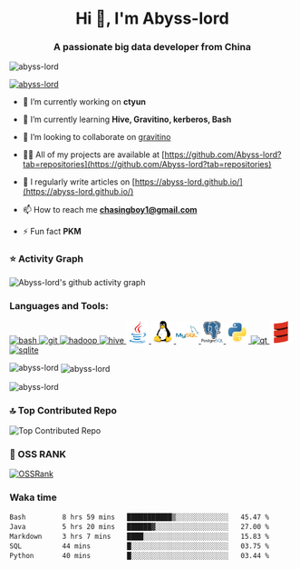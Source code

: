 <h1 align="center">Hi 👋, I'm Abyss-lord</h1>
<h3 align="center">A passionate big data developer from China</h3>

<p align="left"> <img src="https://komarev.com/ghpvc/?username=abyss-lord&label=Profile%20views&color=0e75b6&style=flat" alt="abyss-lord" /> </p>

<p align="left"> <a href="https://github.com/ryo-ma/github-profile-trophy"><img src="https://github-profile-trophy.vercel.app/?username=abyss-lord" alt="abyss-lord" /></a> </p>

- 🔭 I’m currently working on **ctyun**

- 🌱 I’m currently learning **Hive, Gravitino, kerberos, Bash**

- 👯 I’m looking to collaborate on [gravitino](https://gravitino.apache.org/)

- 👨‍💻 All of my projects are available at [https://github.com/Abyss-lord?tab=repositories](https://github.com/Abyss-lord?tab=repositories)

- 📝 I regularly write articles on [https://abyss-lord.github.io/](https://abyss-lord.github.io/)

- 📫 How to reach me **<chasingboy1@gmail.com>**

- ⚡ Fun fact **PKM**

### ⭐ Activity Graph

![Abyss-lord's github activity graph](https://github-readme-activity-graph.vercel.app/graph?username=Abyss-lord&theme=vue)

<h3 align="left">Languages and Tools:</h3>
<p align="left"> <a href="https://www.gnu.org/software/bash/" target="_blank" rel="noreferrer"> <img src="https://www.vectorlogo.zone/logos/gnu_bash/gnu_bash-icon.svg" alt="bash" width="40" height="40"/> </a> <a href="https://git-scm.com/" target="_blank" rel="noreferrer"> <img src="https://www.vectorlogo.zone/logos/git-scm/git-scm-icon.svg" alt="git" width="40" height="40"/> </a> <a href="https://hadoop.apache.org/" target="_blank" rel="noreferrer"> <img src="https://www.vectorlogo.zone/logos/apache_hadoop/apache_hadoop-icon.svg" alt="hadoop" width="40" height="40"/> </a> <a href="https://hive.apache.org/" target="_blank" rel="noreferrer"> <img src="https://www.vectorlogo.zone/logos/apache_hive/apache_hive-icon.svg" alt="hive" width="40" height="40"/> </a> <a href="https://www.java.com" target="_blank" rel="noreferrer"> <img src="https://raw.githubusercontent.com/devicons/devicon/master/icons/java/java-original.svg" alt="java" width="40" height="40"/> </a> <a href="https://www.linux.org/" target="_blank" rel="noreferrer"> <img src="https://raw.githubusercontent.com/devicons/devicon/master/icons/linux/linux-original.svg" alt="linux" width="40" height="40"/> </a> <a href="https://www.mysql.com/" target="_blank" rel="noreferrer"> <img src="https://raw.githubusercontent.com/devicons/devicon/master/icons/mysql/mysql-original-wordmark.svg" alt="mysql" width="40" height="40"/> </a> <a href="https://www.postgresql.org" target="_blank" rel="noreferrer"> <img src="https://raw.githubusercontent.com/devicons/devicon/master/icons/postgresql/postgresql-original-wordmark.svg" alt="postgresql" width="40" height="40"/> </a> <a href="https://www.python.org" target="_blank" rel="noreferrer"> <img src="https://raw.githubusercontent.com/devicons/devicon/master/icons/python/python-original.svg" alt="python" width="40" height="40"/> </a> <a href="https://www.qt.io/" target="_blank" rel="noreferrer"> <img src="https://upload.wikimedia.org/wikipedia/commons/0/0b/Qt_logo_2016.svg" alt="qt" width="40" height="40"/> </a> <a href="https://www.scala-lang.org" target="_blank" rel="noreferrer"> <img src="https://raw.githubusercontent.com/devicons/devicon/master/icons/scala/scala-original.svg" alt="scala" width="40" height="40"/> </a> <a href="https://www.sqlite.org/" target="_blank" rel="noreferrer"> <img src="https://www.vectorlogo.zone/logos/sqlite/sqlite-icon.svg" alt="sqlite" width="40" height="40"/> </a> </p>

<p><img align="left" src="https://github-readme-stats.vercel.app/api/top-langs?username=abyss-lord&show_icons=true&locale=en&layout=compact" alt="abyss-lord" /></p>

<p>&nbsp;<img align="center" src="https://github-readme-stats.vercel.app/api?username=abyss-lord&show_icons=true&locale=en" alt="abyss-lord" /></p>

<p><img align="center" src="https://github-readme-streak-stats.herokuapp.com/?user=abyss-lord&" alt="abyss-lord" /></p>

### 🔝 Top Contributed Repo

![Top Contributed Repo](https://github-contributor-stats.vercel.app/api?username=Abyss-lord&limit=5&theme=panda&combine_all_yearly_contributions=true)

### 🔖 OSS RANK

[![OSSRank](https://ossrank.com/widget/980785)](https://ossrank.com/c/980785-lord-of-abyss-crate)

### Waka time

<!--START_SECTION:waka-->

```txt
Bash         8 hrs 59 mins   ███████████▒░░░░░░░░░░░░░   45.47 %
Java         5 hrs 20 mins   ██████▓░░░░░░░░░░░░░░░░░░   27.00 %
Markdown     3 hrs 7 mins    ████░░░░░░░░░░░░░░░░░░░░░   15.83 %
SQL          44 mins         █░░░░░░░░░░░░░░░░░░░░░░░░   03.75 %
Python       40 mins         █░░░░░░░░░░░░░░░░░░░░░░░░   03.44 %
```

<!--END_SECTION:waka-->
